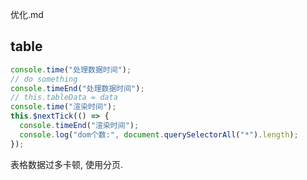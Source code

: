 优化.md

## table

```js
console.time("处理数据时间");
// do something
console.timeEnd("处理数据时间");
// this.tableData = data
console.time("渲染时间");
this.$nextTick(() => {
  console.timeEnd("渲染时间");
  console.log("dom个数:", document.querySelectorAll("*").length);
});
```

表格数据过多卡顿, 使用分页.
